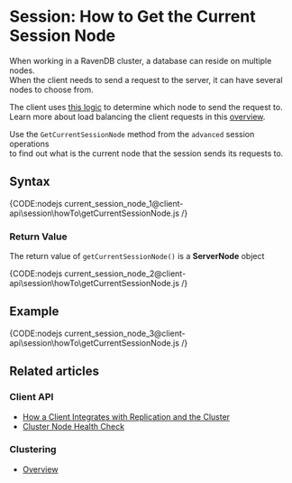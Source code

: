 # Session: How to Get the Current Session Node

When working in a RavenDB cluster, a database can reside on multiple nodes.  
When the client needs to send a request to the server, it can have several nodes to choose from.

The client uses [this logic](../../../client-api/configuration/load-balance/overview#client-logic-for-choosing-a-node) to determine which node to send the request to.  
Learn more about load balancing the client requests in this [overview](../../../client-api/configuration/load-balance/overview).

Use the `GetCurrentSessionNode` method  from the `advanced` session operations   
to find out what is the current node that the session sends its requests to.

## Syntax

{CODE:nodejs current_session_node_1@client-api\session\howTo\getCurrentSessionNode.js /}

### Return Value

The return value of `getCurrentSessionNode()` is a **ServerNode** object

{CODE:nodejs current_session_node_2@client-api\session\howTo\getCurrentSessionNode.js /}

## Example

{CODE:nodejs current_session_node_3@client-api\session\howTo\getCurrentSessionNode.js /}

## Related articles

### Client API

- [How a Client Integrates with Replication and the Cluster](../../../client-api/cluster/how-client-integrates-with-replication-and-cluster)
- [Cluster Node Health Check](../../../client-api/cluster/health-check)

### Clustering

- [Overview](../../../server/clustering/overview)
